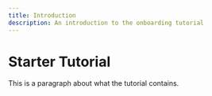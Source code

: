 ```yaml
---
title: Introduction
description: An introduction to the onboarding tutorial
---
```


# Starter Tutorial

This is a paragraph about what the tutorial contains.
